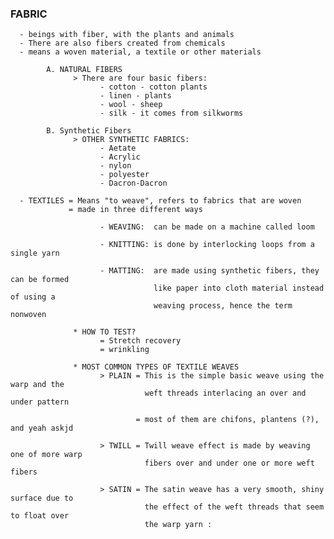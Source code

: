 ### FABRIC
      - beings with fiber, with the plants and animals
      - There are also fibers created from chemicals
      - means a woven material, a textile or other materials

            A. NATURAL FIBERS
                  > There are four basic fibers:
                        - cotton - cotton plants 
                        - linen - plants
                        - wool - sheep
                        - silk - it comes from silkworms

            B. Synthetic Fibers
                  > OTHER SYNTHETIC FABRICS:
                        - Aetate
                        - Acrylic
                        - nylon
                        - polyester
                        - Dacron-Dacron

      - TEXTILES = Means "to weave", refers to fabrics that are woven
                 = made in three different ways

                        - WEAVING:  can be made on a machine called loom

                        - KNITTING: is done by interlocking loops from a single yarn

                        - MATTING:  are made using synthetic fibers, they can be formed
                                    like paper into cloth material instead of using a 
                                    weaving process, hence the term nonwoven

                  * HOW TO TEST?
                        = Stretch recovery
                        = wrinkling 

                  * MOST COMMON TYPES OF TEXTILE WEAVES
                        > PLAIN = This is the simple basic weave using the warp and the 
                                  weft threads interlacing an over and under pattern
            
                                = most of them are chifons, plantens (?), and yeah askjd

                        > TWILL = Twill weave effect is made by weaving one of more warp
                                  fibers over and under one or more weft fibers

                        > SATIN = The satin weave has a very smooth, shiny surface due to
                                  the effect of the weft threads that seem to float over 
                                  the warp yarn :

